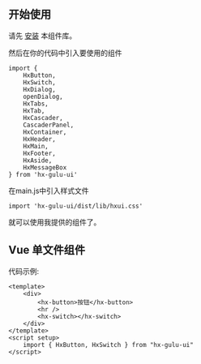 ## 开始使用

请先 [安装](#/doc/install) 本组件库。

然后在你的代码中引入要使用的组件

```vue
import {
    HxButton,
    HxSwitch,
    HxDialog,
    openDialog,
    HxTabs,
    HxTab,
    HxCascader,
    CascaderPanel,
    HxContainer,
    HxHeader,
    HxMain,
    HxFooter,
    HxAside,
    HxMessageBox
} from 'hx-gulu-ui'
```

在main.js中引入样式文件
```vue
import 'hx-gulu-ui/dist/lib/hxui.css'
```

就可以使用我提供的组件了。

## Vue 单文件组件

代码示例:

```vue
<template>
    <div>
        <hx-button>按钮</hx-button>
        <hr />
        <hx-switch></hx-switch>
    </div>
</template>
<script setup>
    import { HxButton, HxSwitch } from "hx-gulu-ui"
</script>
```